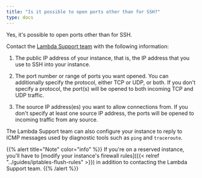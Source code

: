 ```yaml
---
title: "Is it possible to open ports other than for SSH?"
type: docs
---
```


Yes, it's possible to open ports other than for SSH.

Contact the
[Lambda Support team](mailto:cloud@lambdalabs.com?subject=Open%20ports) with
the following information:

1. The public IP address of your instance, that is, the IP address that you
   use to SSH into your instance.

2. The port number or range of ports you want opened. You can additionally
   specify the protocol, either TCP or UDP, or both. If you don't specify a
   protocol, the port(s) will be opened to both incoming TCP and UDP traffic.

3. The source IP address(es) you want to allow connections from. If you don't
   specify at least one source IP address, the ports will be opened to
   incoming traffic from any source.

The Lambda Support team can also configure your instance to reply to ICMP
messages used by diagnostic tools such as `ping` and `traceroute`.

{{% alert title="Note" color="info" %}}
If you're on a reserved instance, you'll have to
[modify your instance's firewall rules]({{< relref "../guides/iptables-flush-rules" >}})
in addition to contacting the Lambda Support team.
{{% /alert %}}
